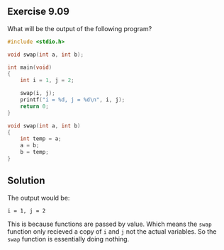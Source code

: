 ## Exercise 9.09

What will be the output of the following program?

```c
#include <stdio.h>

void swap(int a, int b);

int main(void)
{
    int i = 1, j = 2;

    swap(i, j);
    printf("i = %d, j = %d\n", i, j);
    return 0;
}

void swap(int a, int b)
{
    int temp = a;
    a = b;
    b = temp;
}
```

## Solution

The output would be:  

`i = 1, j = 2`  

This is because functions are passed by value. Which means the `swap` function only recieved a copy of `i` and `j` not the actual variables. So the `swap` function is essentially doing nothing.
